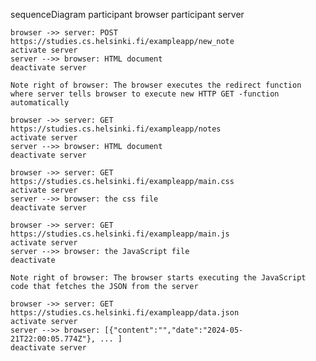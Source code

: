 sequenceDiagram
    participant browser
    participant server

    browser ->> server: POST https://studies.cs.helsinki.fi/exampleapp/new_note
    activate server
    server -->> browser: HTML document
    deactivate server

    Note right of browser: The browser executes the redirect function where server tells browser to execute new HTTP GET -function automatically

    browser ->> server: GET https://studies.cs.helsinki.fi/exampleapp/notes
    activate server
    server -->> browser: HTML document
    deactivate server

    browser ->> server: GET https://studies.cs.helsinki.fi/exampleapp/main.css
    activate server
    server -->> browser: the css file
    deactivate server

    browser ->> server: GET https://studies.cs.helsinki.fi/exampleapp/main.js
    activate server
    server -->> browser: the JavaScript file
    deactivate

    Note right of browser: The browser starts executing the JavaScript code that fetches the JSON from the server

    browser ->> server: GET https://studies.cs.helsinki.fi/exampleapp/data.json
    activate server
    server -->> browser: [{"content":"","date":"2024-05-21T22:00:05.774Z"}, ... ]
    deactivate server
